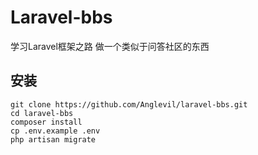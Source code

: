# Laravel-bbs

学习Laravel框架之路
做一个类似于问答社区的东西 

## 安装

```git
git clone https://github.com/Anglevil/laravel-bbs.git
cd laravel-bbs
composer install
cp .env.example .env
php artisan migrate
```
